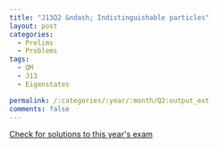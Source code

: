 ```yaml
---
title: "J13Q2 &ndash; Indistinguishable particles"
layout: post
categories:
  - Prelims
  - Problems
tags:
  - QM
  - J13
  - Eigenstates

permalink: /:categories/:year/:month/Q2:output_ext
comments: false
---
```

<object data="2013J2Q.pdf" type="application/pdf" width="100%" height="500"></object>
<div class="message"><a href='https://princetonprelim.com/prelim/29/'>Check for solutions to this year's exam</a></div>